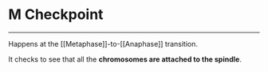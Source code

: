 # M Checkpoint
---
Happens at the [[Metaphase]]-to-[[Anaphase]] transition.

It checks to see that all the **chromosomes are attached to the spindle**.
